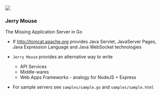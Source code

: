 
### ![](https://raw.github.com/brightappsllc/JerryMouse/master/logo.png)

### Jerry Mouse
The Missing Application Server in Go

- If http://tomcat.apache.org provides Java Servlet, JavaServer Pages, Java Expression Language and Java WebSocket technologies
- `Jerry Mouse` provides an alternative way to write
    - API Services
    - Middle-wares
    - Web Apps Frameworks - analogy for NodeJS + Express

- For sample servers see `samples/sample.go` and `samples/sample.html`
